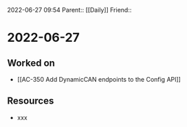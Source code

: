 2022-06-27 09:54
Parent:: [[Daily]] 
Friend:: 

# 2022-06-27

## Worked on

- [[AC-350 Add DynamicCAN endpoints to the Config API]]

## Resources

- xxx
